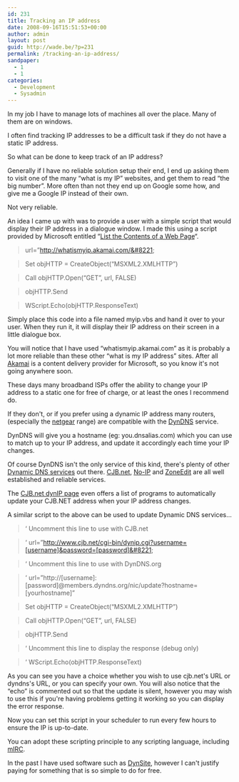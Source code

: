 ```yaml
---
id: 231
title: Tracking an IP address
date: 2008-09-16T15:51:53+00:00
author: admin
layout: post
guid: http://wade.be/?p=231
permalink: /tracking-an-ip-address/
sandpaper:
  - 1
  - 1
categories:
  - Development
  - Sysadmin
---
```

<p class="lead">
  In my job I have to manage lots of machines all over the place. Many of them are on windows.
</p>

I often find tracking IP addresses to be a difficult task if they do not have a static IP address.

So what can be done to keep track of an IP address?

<!--more-->

Generally if I have no reliable solution setup their end, I end up asking them to visit one of the many &#8220;what is my IP&#8221; websites, and get them to read &#8220;the big number&#8221;. More often than not they end up on Google some how, and give me a Google IP instead of their own.

Not very reliable.

An idea I came up with was to provide a user with a simple script that would display their IP address in a dialogue window. I made this using a script provided by Microsoft entitled &#8220;[List the Contents of a Web Page](http://www.microsoft.com/technet/scriptcenter/scripts/misc/intnet/default.mspx?mfr=true)&#8220;.

> url=&#8221;http://whatismyip.akamai.com/&#8221;
  
> Set objHTTP = CreateObject(&#8220;MSXML2.XMLHTTP&#8221;)
  
> Call objHTTP.Open(&#8220;GET&#8221;, url, FALSE)
  
> objHTTP.Send
  
> WScript.Echo(objHTTP.ResponseText)

Simply place this code into a file named myip.vbs and hand it over to your user. When they run it, it will display their IP address on their screen in a little dialogue box.

You will notice that I have used &#8220;whatismyip.akamai.com&#8221; as it is probably a lot more reliable than these other &#8220;what is my IP address&#8221; sites. After all [Akamai](http://en.wikipedia.org/wiki/Akamai_Technologies) is a content delivery provider for Microsoft, so you know it's not going anywhere soon.

These days many broadband ISPs offer the ability to change your IP address to a static one for free of charge, or at least the ones I recommend do.

If they don't, or if you prefer using a dynamic IP address many routers, (especially the [netgear](http://kbserver.netgear.com/kb_web_files/n101279.asp) range) are compatible with the [DynDNS](http://www.dyndns.org/) service.

DynDNS will give you a hostname (eg: you.dnsalias.com) which you can use to match up to your IP address, and update it accordingly each time your IP changes.

Of course DynDNS isn't the only service of this kind, there's plenty of other [Dynamic DNS services](http://www.dmoz.org/Computers/Internet/Protocols/DNS/DNS_Providers/Dynamic_DNS/) out there. [CJB.net](http://www.cjb.net/), [No-IP](http://www.no-ip.com/) and [ZoneEdit](http://www.zoneedit.com/) are all well established and reliable services.

The [CJB.net dynIP page](http://www.cjb.net/cgi-bin/dynip.cgi) even offers a list of programs to automatically update your CJB.NET address when your IP address changes.

A similar script to the above can be used to update Dynamic DNS services&#8230;

> &#8216; Uncomment this line to use with CJB.net
  
> &#8216; url=&#8221;http://www.cjb.net/cgi-bin/dynip.cgi?username=[username]&password=[password]&#8221;
  
> &#8216; Uncomment this line to use with DynDNS.org
  
> &#8216; url=&#8221;http://[username]:[password]@members.dyndns.org/nic/update?hostname=[yourhostname]&#8221;
  
> Set objHTTP = CreateObject(&#8220;MSXML2.XMLHTTP&#8221;)
  
> Call objHTTP.Open(&#8220;GET&#8221;, url, FALSE)
  
> objHTTP.Send
  
> &#8216; Uncomment this line to display the response (debug only)
  
> &#8216; WScript.Echo(objHTTP.ResponseText)

As you can see you have a choice whether you wish to use cjb.net's URL or dyndns's URL, or you can specify your own. You will also notice that the &#8220;echo&#8221; is commented out so that the update is silent, however you may wish to use this if you're having problems getting it working so you can display the error response.

Now you can set this script in your scheduler to run every few hours to ensure the IP is up-to-date.

You can adopt these scripting principle to any scripting language, including [mIRC](http://wade.be/mirc/).

In the past I have used software such as [DynSite](http://www.noeld.com/dynsite.asp), however I can't justify paying for something that is so simple to do for free.